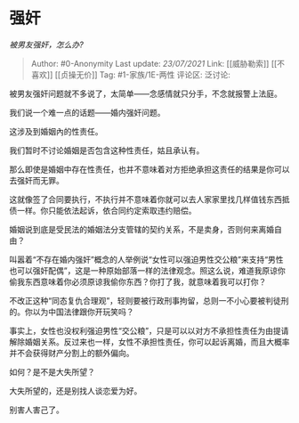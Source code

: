 # 强奸
*被男友强奸，怎么办?*

> Author: #0-Anonymity
> Last update: *23/07/2021*
> Link: [[威胁勒索]] [[不喜欢]] [[贞操无价]]
> Tag: #1-家族/1E-两性
> 评论区:
> 泛讨论:

被男友强奸问题就不多说了，太简单——念感情就只分手，不念就报警上法庭。

我们说一个难一点的话题——婚内强奸问题。

这涉及到婚姻內的性责任。

我们暂时不讨论婚姻是否包含这种性责任，姑且承认有。

那么即使是婚姻中存在性责任，也并不意味着对方拒绝承担这责任的结果是你可以去强奸而无罪。

这就像签了合同要执行，不执行并不意味着你就可以去人家家里找几样值钱东西抵债一样。你只能依法起诉，依合同约定索取违约赔偿。

婚姻说到底是受民法的婚姻法分支管辖的契约关系，不是卖身，否则何来离婚自由？

叫嚣着“不存在婚内强奸”概念的人举例说“女性可以强迫男性交公粮”来支持“男性也可以强奸配偶”，这是一种原始部落一样的法律观念。照这么说，难道我原谅你偷我东西意味着你必须原谅我偷你东西？你打了我，就意味着我可以打你？

不改正这种“同态复仇合理观”，轻则要被行政刑事拘留，总则一不小心要被判徒刑的。你以为中国法律跟你开玩笑吗？

事实上，女性也没权利强迫男性“交公粮”，只是可以以对方不承担性责任为由提请解除婚姻关系。反过来也一样，女性不承担性责任，你可以起诉离婚，而且大概率并不会获得财产分割上的额外偏向。

如何？是不是大失所望？

大失所望的，还是别找人谈恋爱为好。

别害人害己了。
